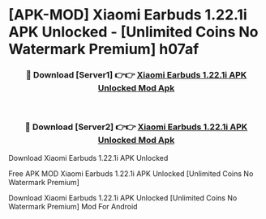 # [APK-MOD] Xiaomi Earbuds 1.22.1i APK Unlocked - [Unlimited Coins No Watermark Premium] h07af



<div align="center">
<h3>🔴 Download [Server1] 👉👉 <a href="https://momento.my/?title=Xiaomi_Earbuds_1.22.1i_APK_Unlocked">Xiaomi Earbuds 1.22.1i APK Unlocked Mod Apk</a></h3><br>

<h3>🔴 Download [Server2] 👉👉 <a href="https://momento.my/?title=Xiaomi_Earbuds_1.22.1i_APK_Unlocked">Xiaomi Earbuds 1.22.1i APK Unlocked Mod Apk</a></h3>
</div>



Download Xiaomi Earbuds 1.22.1i APK Unlocked 

Free APK MOD Xiaomi Earbuds 1.22.1i APK Unlocked [Unlimited Coins No Watermark Premium]

Download Xiaomi Earbuds 1.22.1i APK Unlocked [Unlimited Coins No Watermark Premium] Mod For Android
